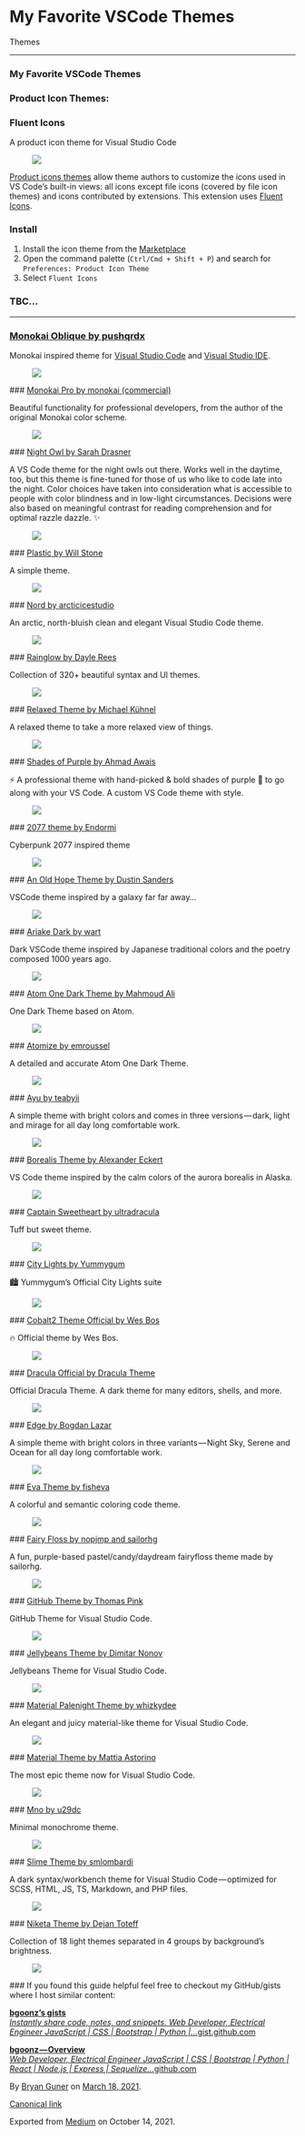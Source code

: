 My Favorite VSCode Themes
=========================

Themes

------------------------------------------------------------------------

### My Favorite VSCode Themes

### Product Icon Themes:

### Fluent Icons

A product icon theme for Visual Studio Code

<figure><img src="https://cdn-images-1.medium.com/max/800/0*wE_xUE1f0GU8GBGo.png" class="graf-image" /></figure><a href="https://code.visualstudio.com/api/extension-guides/product-icon-theme" class="markup--anchor markup--p-anchor">Product icons themes</a> allow theme authors to customize the icons used in VS Code’s built-in views: all icons except file icons (covered by file icon themes) and icons contributed by extensions. This extension uses <a href="https://www.figma.com/community/file/836835755999342788/Microsoft-Fluent-System-Icons" class="markup--anchor markup--p-anchor">Fluent Icons</a>.

### Install

1.  <span id="5f77">Install the icon theme from the <a href="https://marketplace.visualstudio.com/items?itemName=miguelsolorio.fluent-icons" class="markup--anchor markup--li-anchor">Marketplace</a></span>
2.  <span id="6411">Open the command palette (`Ctrl/Cmd + Shift + P`) and search for `Preferences: Product Icon Theme`</span>
3.  <span id="0613">Select `Fluent Icons`</span>

### TBC…

------------------------------------------------------------------------

### <a href="https://vscodethemes.com/e/pushqrdx.theme-monokai-oblique-vscode" class="markup--anchor markup--h3-anchor">Monokai Oblique by pushqrdx</a>

Monokai inspired theme for <a href="https://vscodethemes.com/e/pushqrdx.theme-monokai-oblique-vscode" class="markup--anchor markup--p-anchor">Visual Studio Code</a> and <a href="https://github.com/pushqrdx/monokai" class="markup--anchor markup--p-anchor">Visual Studio IDE</a>.

<figure><img src="https://cdn-images-1.medium.com/max/800/0*43PXQoFMOr28C7_B.png" class="graf-image" /></figure>### <a href="https://vscodethemes.com/e/monokai.theme-monokai-pro-vscode" class="markup--anchor markup--h3-anchor">Monokai Pro by monokai (commercial)</a>

Beautiful functionality for professional developers, from the author of the original Monokai color scheme.

<figure><img src="https://cdn-images-1.medium.com/max/800/0*qwLfKRWuJl0hLZ2m.png" class="graf-image" /></figure>### <a href="https://vscodethemes.com/e/sdras.night-owl" class="markup--anchor markup--h3-anchor">Night Owl by Sarah Drasner</a>

A VS Code theme for the night owls out there. Works well in the daytime, too, but this theme is fine-tuned for those of us who like to code late into the night. Color choices have taken into consideration what is accessible to people with color blindness and in low-light circumstances. Decisions were also based on meaningful contrast for reading comprehension and for optimal razzle dazzle. ✨

<figure><img src="https://cdn-images-1.medium.com/max/800/0*w4jwUZlACQz-ndRu.png" class="graf-image" /></figure>### <a href="https://vscodethemes.com/e/will-stone.plastic" class="markup--anchor markup--h3-anchor">Plastic by Will Stone</a>

A simple theme.

<figure><img src="https://cdn-images-1.medium.com/max/800/0*xr3ul5T1_CAsnyWR.png" class="graf-image" /></figure>### <a href="https://vscodethemes.com/e/arcticicestudio.nord-visual-studio-code" class="markup--anchor markup--h3-anchor">Nord by arcticicestudio</a>

An arctic, north-bluish clean and elegant Visual Studio Code theme.

<figure><img src="https://cdn-images-1.medium.com/max/800/0*yQMVpYfepk53HNxN.png" class="graf-image" /></figure>### <a href="https://vscodethemes.com/e/daylerees.rainglow" class="markup--anchor markup--h3-anchor">Rainglow by Dayle Rees</a>

Collection of 320+ beautiful syntax and UI themes.

<figure><img src="https://cdn-images-1.medium.com/max/800/0*FpJBK3DBT1FUmuLF.png" class="graf-image" /></figure>### <a href="https://vscodethemes.com/e/mischah.relaxed-theme" class="markup--anchor markup--h3-anchor">Relaxed Theme by Michael Kühnel</a>

A relaxed theme to take a more relaxed view of things.

<figure><img src="https://cdn-images-1.medium.com/max/800/0*bdPe8FIrL8F9qFqx.png" class="graf-image" /></figure>### <a href="https://vscodethemes.com/e/ahmadawais.shades-of-purple" class="markup--anchor markup--h3-anchor">Shades of Purple by Ahmad Awais</a>

⚡ A professional theme with hand-picked & bold shades of purple 💜 to go along with your VS Code. A custom VS Code theme with style.

<figure><img src="https://cdn-images-1.medium.com/max/800/0*lyNNDrSPE5fpaMBZ.png" class="graf-image" /></figure>### <a href="https://vscodethemes.com/e/Endormi.2077-theme" class="markup--anchor markup--h3-anchor">2077 theme by Endormi</a>

Cyberpunk 2077 inspired theme

<figure><img src="https://cdn-images-1.medium.com/max/800/0*1VdJDagHs-YTIicE.png" class="graf-image" /></figure>### <a href="https://vscodethemes.com/e/dustinsanders.an-old-hope-theme-vscode" class="markup--anchor markup--h3-anchor">An Old Hope Theme by Dustin Sanders</a>

VSCode theme inspired by a galaxy far far away…

<figure><img src="https://cdn-images-1.medium.com/max/800/0*8JZCxiWSVdupy-HQ.png" class="graf-image" /></figure>### <a href="https://vscodethemes.com/e/wart.ariake-dark" class="markup--anchor markup--h3-anchor">Ariake Dark by wart</a>

Dark VSCode theme inspired by Japanese traditional colors and the poetry composed 1000 years ago.

<figure><img src="https://cdn-images-1.medium.com/max/800/0*Pm8gFuyXa_xNniuP.png" class="graf-image" /></figure>### <a href="https://vscodethemes.com/e/akamud.vscode-theme-onedark" class="markup--anchor markup--h3-anchor">Atom One Dark Theme by Mahmoud Ali</a>

One Dark Theme based on Atom.

<figure><img src="https://cdn-images-1.medium.com/max/800/0*YBzFlHIhCnEXPKsb.png" class="graf-image" /></figure>### <a href="https://vscodethemes.com/e/emroussel.atomize-atom-one-dark-theme" class="markup--anchor markup--h3-anchor">Atomize by emroussel</a>

A detailed and accurate Atom One Dark Theme.

<figure><img src="https://cdn-images-1.medium.com/max/800/0*trGkLz0fLzZMjNX_.png" class="graf-image" /></figure>### <a href="https://vscodethemes.com/e/teabyii.ayu" class="markup--anchor markup--h3-anchor">Ayu by teabyii</a>

A simple theme with bright colors and comes in three versions — dark, light and mirage for all day long comfortable work.

<figure><img src="https://cdn-images-1.medium.com/max/800/0*YL26P4BF0Kz-0ck9.png" class="graf-image" /></figure>### <a href="https://vscodethemes.com/e/eckertalex.borealis" class="markup--anchor markup--h3-anchor">Borealis Theme by Alexander Eckert</a>

VS Code theme inspired by the calm colors of the aurora borealis in Alaska.

<figure><img src="https://cdn-images-1.medium.com/max/800/0*Df5XXUX50azLyP7K.png" class="graf-image" /></figure>### <a href="https://vscodethemes.com/e/ultradracula.captain-sweetheart" class="markup--anchor markup--h3-anchor">Captain Sweetheart by ultradracula</a>

Tuff but sweet theme.

<figure><img src="https://cdn-images-1.medium.com/max/800/0*93oi3wFSt7uH62VR.png" class="graf-image" /></figure>### <a href="https://vscodethemes.com/e/Yummygum.city-lights-theme" class="markup--anchor markup--h3-anchor">City Lights by Yummygum</a>

🏙 Yummygum’s Official City Lights suite

<figure><img src="https://cdn-images-1.medium.com/max/800/0*LwpZlufyoKuCVjqn.png" class="graf-image" /></figure>### <a href="https://vscodethemes.com/e/wesbos.theme-cobalt2" class="markup--anchor markup--h3-anchor">Cobalt2 Theme Official by Wes Bos</a>

🔥 Official theme by Wes Bos.

<figure><img src="https://cdn-images-1.medium.com/max/800/0*8KsnUfTVU-A9Aqcl.png" class="graf-image" /></figure>### <a href="https://vscodethemes.com/e/dracula-theme.theme-dracula" class="markup--anchor markup--h3-anchor">Dracula Official by Dracula Theme</a>

Official Dracula Theme. A dark theme for many editors, shells, and more.

<figure><img src="https://cdn-images-1.medium.com/max/800/0*xGaF3Cs8iHoC5gUr.png" class="graf-image" /></figure>### <a href="https://vscodethemes.com/e/bogdanlazar.edge" class="markup--anchor markup--h3-anchor">Edge by Bogdan Lazar</a>

A simple theme with bright colors in three variants — Night Sky, Serene and Ocean for all day long comfortable work.

<figure><img src="https://cdn-images-1.medium.com/max/800/0*qELxjfUYJNuRISgB.png" class="graf-image" /></figure>### <a href="https://vscodethemes.com/e/fisheva.eva-theme" class="markup--anchor markup--h3-anchor">Eva Theme by fisheva</a>

A colorful and semantic coloring code theme.

<figure><img src="https://cdn-images-1.medium.com/max/800/0*Dzw_28GVEGa10m-9.png" class="graf-image" /></figure>### <a href="https://vscodethemes.com/e/nopjmp.fairyfloss" class="markup--anchor markup--h3-anchor">Fairy Floss by nopjmp and sailorhg</a>

A fun, purple-based pastel/candy/daydream fairyfloss theme made by sailorhg.

<figure><img src="https://cdn-images-1.medium.com/max/800/0*wJkmVL0w1tz4n4_H.png" class="graf-image" /></figure>### <a href="https://vscodethemes.com/e/thomaspink.theme-github" class="markup--anchor markup--h3-anchor">GitHub Theme by Thomas Pink</a>

GitHub Theme for Visual Studio Code.

<figure><img src="https://cdn-images-1.medium.com/max/800/0*H4ZAOtLrAniVho93.png" class="graf-image" /></figure>### <a href="https://vscodethemes.com/e/DimitarNonov.jellybeans-theme" class="markup--anchor markup--h3-anchor">Jellybeans Theme by Dimitar Nonov</a>

Jellybeans Theme for Visual Studio Code.

<figure><img src="https://cdn-images-1.medium.com/max/800/0*oMhZGGsUfm8rqLtJ.png" class="graf-image" /></figure>### <a href="https://vscodethemes.com/e/whizkydee.material-palenight-theme" class="markup--anchor markup--h3-anchor">Material Palenight Theme by whizkydee</a>

An elegant and juicy material-like theme for Visual Studio Code.

<figure><img src="https://cdn-images-1.medium.com/max/800/0*cw3IGUQSFahiPgiH.png" class="graf-image" /></figure>### <a href="https://vscodethemes.com/e/Equinusocio.vsc-material-theme" class="markup--anchor markup--h3-anchor">Material Theme by Mattia Astorino</a>

The most epic theme now for Visual Studio Code.

<figure><img src="https://cdn-images-1.medium.com/max/800/0*2YvsABxfZ4Cv1Y_j.png" class="graf-image" /></figure>### <a href="https://vscodethemes.com/e/u29dc.mno" class="markup--anchor markup--h3-anchor">Mno by u29dc</a>

Minimal monochrome theme.

<figure><img src="https://cdn-images-1.medium.com/max/800/0*_NT4CQBGRRlFQl9q.png" class="graf-image" /></figure>### <a href="https://vscodethemes.com/e/smlombardi.slime" class="markup--anchor markup--h3-anchor">Slime Theme by smlombardi</a>

A dark syntax/workbench theme for Visual Studio Code — optimized for SCSS, HTML, JS, TS, Markdown, and PHP files.

<figure><img src="https://cdn-images-1.medium.com/max/800/0*-ldv4DoOVntnZbBt.png" class="graf-image" /></figure>### <a href="https://vscodethemes.com/e/selfrefactor.niketa-theme" class="markup--anchor markup--h3-anchor">Niketa Theme by Dejan Toteff</a>

Collection of 18 light themes separated in 4 groups by background’s brightness.

<figure><img src="https://cdn-images-1.medium.com/max/800/0*n_iRSy_1IDOgajFu.png" class="graf-image" /></figure>### If you found this guide helpful feel free to checkout my GitHub/gists where I host similar content:

<a href="https://gist.github.com/bgoonz" class="markup--anchor markup--mixtapeEmbed-anchor" title="https://gist.github.com/bgoonz"><strong>bgoonz’s gists</strong><br />
<em>Instantly share code, notes, and snippets. Web Developer, Electrical Engineer JavaScript | CSS | Bootstrap | Python |…</em>gist.github.com</a><a href="https://gist.github.com/bgoonz" class="js-mixtapeImage mixtapeImage u-ignoreBlock"></a>

<a href="https://github.com/bgoonz" class="markup--anchor markup--mixtapeEmbed-anchor" title="https://github.com/bgoonz"><strong>bgoonz — Overview</strong><br />
<em>Web Developer, Electrical Engineer JavaScript | CSS | Bootstrap | Python | React | Node.js | Express | Sequelize…</em>github.com</a><a href="https://github.com/bgoonz" class="js-mixtapeImage mixtapeImage u-ignoreBlock"></a>

By <a href="https://medium.com/@bryanguner" class="p-author h-card">Bryan Guner</a> on [March 18, 2021](https://medium.com/p/9bab65af3f0f).

<a href="https://medium.com/@bryanguner/my-favorite-vscode-themes-9bab65af3f0f" class="p-canonical">Canonical link</a>

Exported from [Medium](https://medium.com) on October 14, 2021.

